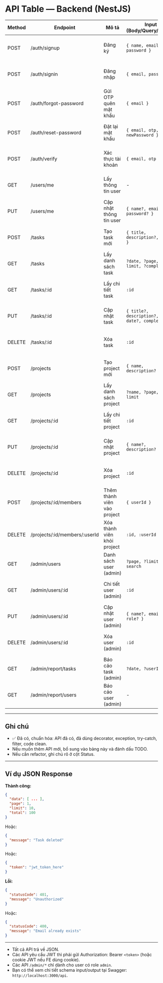 # API Table — Backend (NestJS)

| Method | Endpoint                       | Mô tả                        | Input (Body/Query/Param)         | Output (JSON)                  | Auth  | Status |
|--------|-------------------------------|------------------------------|----------------------------------|-------------------------------|-------|--------|
| POST   | /auth/signup                  | Đăng ký                      | `{ name, email, password }`      | `{ token }`                   | Không | ✅ Đã có, chuẩn hóa |
| POST   | /auth/signin                  | Đăng nhập                    | `{ email, password }`            | `{ token }`                   | Không | ✅ Đã có, chuẩn hóa |
| POST   | /auth/forgot-password         | Gửi OTP quên mật khẩu        | `{ email }`                      | `{ message }`                 | Không | ✅ Đã có, chuẩn hóa |
| POST   | /auth/reset-password          | Đặt lại mật khẩu             | `{ email, otp, newPassword }`    | `{ message }`                 | Không | ✅ Đã có, chuẩn hóa |
| POST   | /auth/verify                  | Xác thực tài khoản           | `{ email, otp }`                 | `{ message }`                 | Không | ✅ Đã có, chuẩn hóa |
| GET    | /users/me                     | Lấy thông tin user           | -                                | `{ user }`                    | JWT   | ✅ Đã có, chuẩn hóa |
| PUT    | /users/me                     | Cập nhật thông tin user      | `{ name?, email?, password? }`   | `{ user }`                    | JWT   | ✅ Đã có, chuẩn hóa |
| POST   | /tasks                        | Tạo task mới                 | `{ title, description?, date }`  | `{ task }`                    | JWT   | ✅ Đã có, chuẩn hóa |
| GET    | /tasks                        | Lấy danh sách task           | `?date, ?page, ?limit, ?completed` | `{ data, page, limit, total }` | JWT   | ✅ Đã có, chuẩn hóa |
| GET    | /tasks/:id                    | Lấy chi tiết task            | `:id`                            | `{ task }`                    | JWT   | ✅ Đã có, chuẩn hóa |
| PUT    | /tasks/:id                    | Cập nhật task                | `{ title?, description?, date?, completed? }` | `{ task }` | JWT   | ✅ Đã có, chuẩn hóa |
| DELETE | /tasks/:id                    | Xóa task                     | `:id`                            | `{ message }`                 | JWT   | ✅ Đã có, chuẩn hóa |
| POST   | /projects                     | Tạo project mới              | `{ name, description? }`         | `{ project }`                 | JWT   | ✅ Đã có, chuẩn hóa |
| GET    | /projects                     | Lấy danh sách project        | `?name, ?page, ?limit`           | `{ data, page, limit, total }`| JWT   | ✅ Đã có, chuẩn hóa |
| GET    | /projects/:id                 | Lấy chi tiết project         | `:id`                            | `{ project }`                 | JWT   | ✅ Đã có, chuẩn hóa |
| PUT    | /projects/:id                 | Cập nhật project             | `{ name?, description? }`        | `{ project }`                 | JWT   | ✅ Đã có, chuẩn hóa |
| DELETE | /projects/:id                 | Xóa project                  | `:id`                            | `{ message }`                 | JWT   | ✅ Đã có, chuẩn hóa |
| POST   | /projects/:id/members         | Thêm thành viên vào project  | `{ userId }`                     | `{ project }`                 | JWT   | ✅ Đã có, chuẩn hóa |
| DELETE | /projects/:id/members/:userId | Xóa thành viên khỏi project  | `:id, :userId`                   | `{ project }`                 | JWT   | ✅ Đã có, chuẩn hóa |
| GET    | /admin/users                  | Danh sách user (admin)       | `?page, ?limit, ?search`         | `{ data, page, limit, total }`| Admin | ✅ Đã có, chuẩn hóa |
| GET    | /admin/users/:id              | Chi tiết user (admin)        | `:id`                            | `{ user }`                    | Admin | ✅ Đã có, chuẩn hóa |
| PUT    | /admin/users/:id              | Cập nhật user (admin)        | `{ name?, email?, role? }`       | `{ user }`                    | Admin | ✅ Đã có, chuẩn hóa |
| DELETE | /admin/users/:id              | Xóa user (admin)             | `:id`                            | `{ message }`                 | Admin | ✅ Đã có, chuẩn hóa |
| GET    | /admin/report/tasks           | Báo cáo task (admin)         | `?date, ?userId`                 | `{ data }`                    | Admin | ✅ Đã có, chuẩn hóa |
| GET    | /admin/report/users           | Báo cáo user (admin)         | -                                | `{ data }`                    | Admin | ✅ Đã có, chuẩn hóa |

---

## Ghi chú
- ✅ Đã có, chuẩn hóa: API đã có, đã dùng decorator, exception, try-catch, filter, code clean.
- Nếu muốn thêm API mới, bổ sung vào bảng này và đánh dấu TODO.
- Nếu cần refactor, ghi chú rõ ở cột Status.

---

## Ví dụ JSON Response

**Thành công:**
```json
{
  "data": [ ... ],
  "page": 1,
  "limit": 10,
  "total": 100
}
```
Hoặc:
```json
{
  "message": "Task deleted"
}
```
Hoặc:
```json
{
  "token": "jwt_token_here"
}
```

**Lỗi:**
```json
{
  "statusCode": 401,
  "message": "Unauthorized"
}
```
Hoặc:
```json
{
  "statusCode": 400,
  "message": "Email already exists"
}
```

---

- Tất cả API trả về JSON.
- Các API yêu cầu JWT thì phải gửi Authorization: Bearer `<token>` (hoặc cookie JWT nếu FE dùng cookie).
- Các API `/admin/*` chỉ dành cho user có role `admin`.
- Bạn có thể xem chi tiết schema input/output tại Swagger: `http://localhost:3000/api`. 